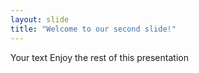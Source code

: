 ```yaml
---
layout: slide
title: "Welcome to our second slide!"
---
```

Your text
Enjoy the rest of this presentation
